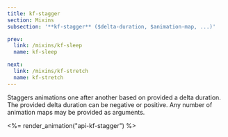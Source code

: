 ```yaml
---
title: kf-stagger
section: Mixins
subsection: '**kf-stagger** ($delta-duration, $animation-map, ...)'

prev:
  link: /mixins/kf-sleep
  name: kf-sleep

next:
  link: /mixins/kf-stretch
  name: kf-stretch
---
```


Staggers animations one after another based on provided a delta duration. The provided delta duration can be negative or positive. Any number of animation maps may be provided as arguments.

<%= render_animation("api-kf-stagger") %>
